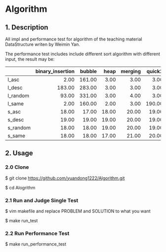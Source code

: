# Algorithm

## 1. Description

All impl and performance test for algorithm of the teaching material DataStructure writen by Weimin Yan.

The performance test includes include different sort algorithm with different input, the result may be:

|           | binary_insertion| bubble |  heap | merging| quick2 |  quick | shell | simple_selection| straight_insertion| system |
| --------- |----------------:| ------:| -----:| ------:| ------:| ------:| -----:| ---------------:| -----------------:| ------:|
| l_asc     | 2.00            | 161.00 |  3.00 |   3.00 |   3.00 | 181.00 |  2.00 |          173.00 |              1.00 |   2.00 |
| l_desc    | 183.00          | 283.00 |  3.00 |   3.00 |   3.00 | 175.00 | 25.00 |          166.00 |            191.00 |   2.00 |
| l_random  | 93.00           | 331.00 |  3.00 |   4.00 |   3.00 |   3.00 | 14.00 |          172.00 |             95.00 |   3.00 |
| l_same    | 2.00            | 160.00 |  2.00 |   3.00 | 190.00 | 180.00 |  2.00 |          172.00 |              1.00 |   2.00 |
| s_asc     | 18.00           |  17.00 | 18.00 |  20.00 |  19.00 |  19.00 | 18.00 |           17.00 |             16.00 |  17.00 |
| s_desc    | 19.00           |  19.00 | 19.00 |  20.00 |  19.00 |  20.00 | 18.00 |           17.00 |             19.00 |  21.00 |
| s_random  | 18.00           |  18.00 | 19.00 |  20.00 |  19.00 |  18.00 | 17.00 |           17.00 |             17.00 |  19.00 |
| s_same    | 18.00           |  18.00 | 17.00 |  21.00 |  20.00 |  18.00 | 17.00 |           19.00 |             15.00 |  18.00 |


## 2. Usage

### 2.0 Clone

$ git clone https://github.com/yuandong1222/Algorithm.git

$ cd Alogrithm

### 2.1 Run and Judge Single Test

$ vim makefile and replace PROBLEM and SOLUTION to what you want

$ make run_test

### 2.2 Run Performance Test

$ make run_performance_test


